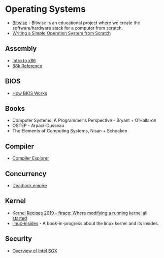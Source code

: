 # Operating Systems
- [Bitwise](https://bitwise.handmade.network/episode/bitwise) - Bitwise is an educational project where we create the software/hardware stack for a computer from scratch.
- [Writing a Simple Operation System from Scratch](https://www.cs.bham.ac.uk/~exr/lectures/opsys/10_11/lectures/os-dev.pdf)

## Assembly
- [Intro to x86](https://gitlab.com/mcmfb/intro_x86-64)
- [68k Reference](http://68k.hax.com/)

## BIOS
- [How BIOS Works](http://flint.cs.yale.edu/feng/cos/resources/BIOS/)

## Books
- Computer Systems: A Programmer's Perspective - Bryant + O’Hallaron
- OSTEP - Arpaci-Dusseau
- The Elements of Computing Systems, Nisan + Schocken

## Compiler
- [Compiler Explorer](https://godbolt.org/)

## Concurrency
- [Deadlock empire](https://deadlockempire.github.io/)

## Kernel
- [Kernel Recipes 2019 - ftrace: Where modifying a running kernel all started](https://www.youtube.com/watch?v=93uE_kWWQjs)
- [linux-insides](https://github.com/0xAX/linux-insides) - A book-in-progress about the linux kernel and its insides.

## Security
- [Overview of Intel SGX](https://blog.quarkslab.com/overview-of-intel-sgx-part-1-sgx-internals.html)
